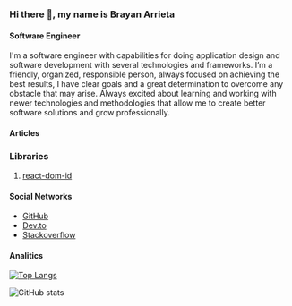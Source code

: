 ### Hi there 👋, my name is Brayan Arrieta
#### Software Engineer
I'm a software engineer with capabilities for doing application design and software development with several technologies and frameworks. I’m a friendly, organized, responsible person, always focused on achieving the best results, I have clear goals and a great determination to overcome any obstacle that may arise. Always excited about learning and working with newer technologies and methodologies that allow me to create better software solutions and grow professionally. 

#### Articles


### Libraries
1. [react-dom-id](https://www.npmjs.com/package/react-dom-id)

#### Social Networks


- [GitHub](https://github.com/brayanarrieta)
- [Dev.to](https://dev.to/brayanarrieta)
- [Stackoverflow](https://stackoverflow.com/users/12010613)

#### Analitics

[![Top Langs](https://github-readme-stats.vercel.app/api/top-langs/?username=brayanarrieta&layout=compact)](https://github.com/anuraghazra/github-readme-stats)

![GitHub stats](https://github-readme-stats.vercel.app/api?username=brayanarrieta&show_icons=true&count_private=true&include_all_commits=true)
